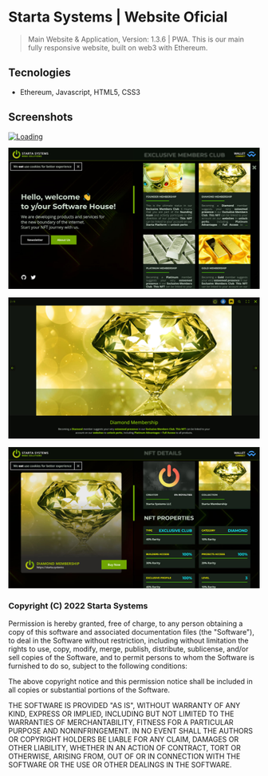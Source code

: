 # Starta Systems | Website Oficial

> Main Website & Application, Version: 1.3.6 | PWA. This is our main fully responsive website, built on web3 with Ethereum.

## Tecnologies

- Ethereum, Javascript, HTML5, CSS3

## Screenshots

[![Loading](./media/prints/print-1.jpg)](https://startasystems.github.io/?from=github)

[![Homepage](./media/prints/print-2.jpg)](https://startasystems.github.io/?from=github)

[![Subscribe](./media/prints/print-3.jpg)](https://startasystems.github.io/?from=github)

[![Contact](./media/prints/print-4.jpg)](https://startasystems.github.io/?from=github)

### Copyright (C) 2022 Starta Systems

  Permission is hereby granted, free of charge, to any person obtaining a copy of this software and associated documentation files (the "Software"), to deal in the Software without restriction, including without limitation the rights to use, copy, modify, merge, publish, distribute, sublicense, and/or sell copies of the Software, and to permit persons to whom the Software is furnished to do so, subject to the following conditions:

  The above copyright notice and this permission notice shall be included in all copies or substantial portions of the Software.

  THE SOFTWARE IS PROVIDED "AS IS", WITHOUT WARRANTY OF ANY KIND, EXPRESS OR IMPLIED, INCLUDING BUT NOT LIMITED TO THE WARRANTIES OF MERCHANTABILITY, FITNESS FOR A PARTICULAR PURPOSE AND NONINFRINGEMENT. IN NO EVENT SHALL THE AUTHORS OR COPYRIGHT HOLDERS BE LIABLE FOR ANY CLAIM, DAMAGES OR OTHER LIABILITY, WHETHER IN AN ACTION OF CONTRACT, TORT OR OTHERWISE, ARISING FROM, OUT OF OR IN CONNECTION WITH THE SOFTWARE OR THE USE OR OTHER DEALINGS IN THE SOFTWARE.
